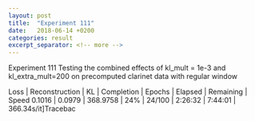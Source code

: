 ```yaml
---
layout: post
title:  "Experiment 111"
date:   2018-06-14 +0200
categories: result
excerpt_separator: <!-- more -->
---
```


<!-- more -->
Experiment 111
Testing the combined effects of kl_mult = 1e-3 and kl_extra_mult=200 on precomputed clarinet data with regular window

Loss | Reconstruction | KL | Completion | Epochs | Elapsed | Remaining | Speed
0.1016 | 0.0979 | 368.9758 | 24% | 24/100 | 2:26:32 | 7:44:01 | 366.34s/it]Tracebac
